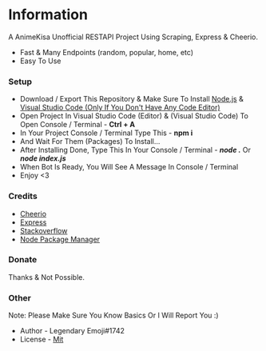 # Information

A AnimeKisa Unofficial RESTAPI Project Using Scraping, Express & Cheerio.

- Fast & Many Endpoints (random, popular, home, etc)
- Easy To Use

### Setup

- Download / Export This Repository & Make Sure To Install [Node.js](https://nodejs.org/en/) & [Visual Studio Code (Only If You Don't Have Any Code Editor)](https://code.visualstudio.com/)
- Open Project In Visual Studio Code (Editor) & (Visual Studio Code) To Open Console / Terminal - **Ctrl + A**
- In Your Project Console / Terminal Type This - **npm i**
- And Wait For Them (Packages) To Install...
- After Installing Done, Type This In Your Console / Terminal - **_node ._** Or **_node index.js_**
- When Bot Is Ready, You Will See A Message In Console / Terminal
- Enjoy <3

### Credits

- [Cheerio](https://www.npmjs.com/package/cheerio)
- [Express](https://www.npmjs.com/package/express)
- [Stackoverflow](https://stackoverflow.com)
- [Node Package Manager](https://www.npmjs.com/)

### Donate

Thanks & Not Possible.

### Other

Note: Please Make Sure You Know Basics Or I Will Report You :)

- Author - Legendary Emoji#1742
- License - [Mit](https://github.com/LegendaryEmoji/animekisa-api/blob/master/LICENSE)
